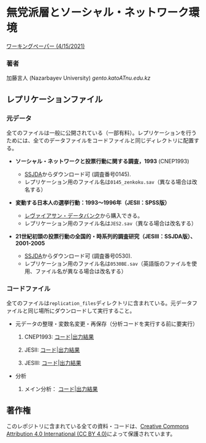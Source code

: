 # 無党派層とソーシャル・ネットワーク環境

[ワーキングペーパー (4/15/2021)](Indep_SocNet_v2.pdf)

### 著者 

加藤言人 (Nazarbayev University) *gento.katoATnu.edu.kz*

## レプリケーションファイル

### 元データ

全てのファイルは一般に公開されている（一部有料）。レプリケーションを行うためには、全てのデータファイルをコードファイルと同じディレクトリに配置する。

* **ソーシャル・ネットワークと投票行動に関する調査，1993** (CNEP1993)
    * [SSJDA](https://csrda.iss.u-tokyo.ac.jp/surveybase/)からダウンロード可 (調査番号0145).
    * レプリケーション用のファイル名は<code>0145_zenkoku.sav</code>（異なる場合は改名する）

* **変動する日本人の選挙行動：1993～1996年（JESII：SPSS版）**
    * [レヴァイアサン・データバンク](http://www.bokutakusha.com/databank/index.html)から購入できる。
    * レプリケーション用のファイル名は<code>JES2.sav</code>（異なる場合は改名する）

* **21世紀初頭の投票行動の全国的・時系列的調査研究（JESIII：SSJDA版）、2001-2005**
    * [SSJDA](https://csrda.iss.u-tokyo.ac.jp/surveybase/)からダウンロード可 (調査番号0530).
    * レプリケーション用のファイル名は<code>0530BE.sav</code>（英語版のファイルを使用、ファイル名が異なる場合は改名する）

### コードファイル

全てのファイルは<code>replication_files</code>ディレクトリに含まれている。元データファイルと同じ場所にダウンロードして実行すること。

* 元データの整理・変数名変更・再保存（分析コードを実行する前に要実行）

    1. CNEP1993: [コード](replication_files/data_cnep93_1_recode_v2.R)|[出力結果](replication_files/data_cnep93_1_recode_v2.md)

    2. JESII: [コード](replication_files/data_jes2_1_recode_v2.R)|[出力結果](replication_files/data_jes2_1_recode_v2.md)

    3. JESIII: [コード](replication_files/data_jes3_1_recode_v2.R)|[出力結果](replication_files/data_jes3_1_recode_v2.md)

* 分析 

    1. メイン分析： [コード](replication_files/analysis_0_main_v2.R)|[出力結果](replication_files/analysis_0_main_v2.md)

## 著作権

このレポジトリに含まれている全ての資料・コードは、[Creative Commons Attribution 4.0 International (CC BY 4.0)](https://creativecommons.org/licenses/by/4.0/deed.ja)によって保護されています。